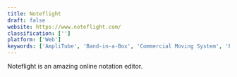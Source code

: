 ```yaml
---
title: Noteflight
draft: false 
website: https://www.noteflight.com/
classification: ['']
platform: ['Web']
keywords: ['AmpliTube', 'Band-in-a-Box', 'Commercial Moving System', 'Finale', 'Flat', 'Granicus', 'Guitar Pro 7', 'Impro-Visor', 'Innovyze Micro Drainage', 'LilyPond', 'Musicinfo', 'OpenMPT', 'Publishizer', 'Rosegarden', 'Sibelius', 'StaffPad', 'Tabit', 'TuxGuitar', 'ViewPoint Cloud', 'WeTravel', 'tonica fugata']
---
```

Noteflight is an amazing online notation editor.